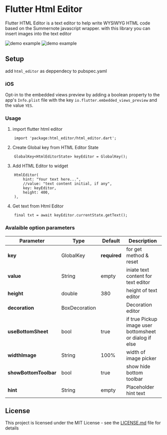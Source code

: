 # Flutter Html Editor

Flutter HTML Editor is a text editor to help write WYSIWYG HTML code based on the Summernote javascript wrapper. with this library you can insert images into the text editor

![demo example](https://github.com/xrb21/flutter-html-editor/blob/master/screenshoot/flutter_html_editor.gif)  ![demo example](https://github.com/xrb21/flutter-html-editor/blob/master/screenshoot/sc.jpeg)


## Setup

add ```html_editor``` as deppendecy to pubspec.yaml

### iOS

Opt-in to the embedded views preview by adding a boolean property to the app's ```Info.plist``` file with the key ```io.flutter.embedded_views_preview``` and the value ```YES```.

### Usage

1. import flutter html editor
```
    import 'package:html_editor/html_editor.dart';
```

2. Create Global key from HTML Editor State
```
    GlobalKey<HtmlEditorState> keyEditor = GlobalKey();
```

3. Add HTML Editor to widget
```
    HtmlEditor(
        hint: "Your text here...",
        //value: "text content initial, if any",
        key: keyEditor,
        height: 400,
    ),
```

4. Get text from Html Editor
```
    final txt = await keyEditor.currentState.getText();
```


### Avalaible option parameters

Parameter | Type | Default | Description
------------ | ------------- | ------------- | -------------
**key** | GlobalKey<HtmlEditorState> | **required** | for get method & reset
**value** | String | empty | iniate text content for text editor
**height** | double | 380 | height of text editor
**decoration** | BoxDecoration |  | Decoration editor
**useBottomSheet** | bool | true | if true Pickup image user bottomsheet or dialog if else
**widthImage** | String | 100% | width of image picker
**showBottomToolbar** | bool | true | show hide bottom toolbar
**hint** | String | empty | Placeholder hint text


## License

This project is licensed under the MIT License - see the [LICENSE.md](LICENSE.md) file for details



